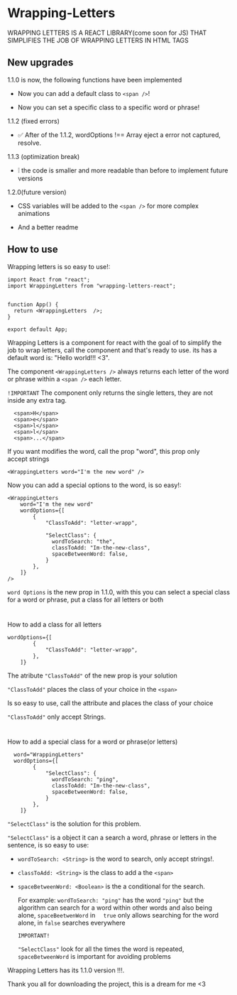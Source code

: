 # Wrapping-Letters

WRAPPING LETTERS IS A REACT LIBRARY(come soon for JS) THAT SIMPLIFIES THE JOB OF WRAPPING LETTERS IN HTML TAGS



## New upgrades

1.1.0 is now, the following functions have been implemented

- Now you can add a default class to ```<span />```!

- Now you can set a specific class to a specific word or phrase!



1.1.2 (fixed errors)

- ✅ After of the 1.1.2, wordOptions !== Array eject a error not captured, resolve. 

1.1.3 (optimization break)

- ❕ the code is smaller and more readable than before to implement future versions

1.2.0(future version)

- CSS variables will be added to the ```<span />``` for more complex animations

- And a better readme

## How to use

Wrapping letters is so easy to use!:

```
import React from "react";
import WrappingLetters from "wrapping-letters-react";


function App() {
  return <WrappingLetters  />;
}

export default App;

```

Wrapping Letters is a component for react with the goal of to simplify the job to wrap letters,
call the component and that's ready to use.  its has a default word is: "Hello world!!! <3".

The component ```` <WrappingLetters /> ```` always returns each letter of the word or phrase within a ```<span />``` each letter.

  ```!IMPORTANT```
The component only returns the single letters, they are not inside any extra tag.
```
  <span>H</span>
  <span>e</span>
  <span>l</span>
  <span>l</span>
  <span>...</span>
```

If you want modifies the word, call the prop "word", this prop only accept strings

```
<WrappingLetters word="I'm the new word" />
```

Now you can add a special options to the word, is so easy!:

```
<WrappingLetters 
    word="I'm the new word" 
    wordOptions={[
        {
            "ClassToAdd": "letter-wrapp",

            "SelectClass": {
              wordToSearch: "the",
              classToAdd: "Im-the-new-class",
              spaceBetweenWord: false,
            }
        },
    ]}
/>
```

```word Options``` is the new prop in 1.1.0, with this you can select a special class for a 
word or phrase, put a class for all letters or both

#
How to add a class for all letters
```
wordOptions={[
        {
            "ClassToAdd": "letter-wrapp",
        },
    ]}

```
The atribute ```"ClassToAdd"``` of the new prop is your solution

```"ClassToAdd"``` places the class of your choice in the ```<span>```

Is so easy to use, call the attribute and places the class of your choice

```"ClassToAdd"``` only accept Strings.

#
How to add a special class for a word or phrase(or letters)

```
  word="WrappingLetters"
  wordOptions={[
        {
            "SelectClass": {
              wordToSearch: "ping",
              classToAdd: "Im-the-new-class",
              spaceBetweenWord: false,
            }
        },
    ]}
```
```"SelectClass"``` is the solution for this problem.

```"SelectClass"``` is a object it can a search a word, phrase or letters in the sentence, is so easy to use:


- ```wordToSearch: <String>``` is the word to search, only accept strings!.

- ```classToAdd: <String>``` is the class to add a the ```<span>```

- ```spaceBetweenWord: <Boolean>``` is the a conditional for the search.
  
  For example: ```wordToSearch: "ping"``` has the word ```"ping"``` but the algorithm can 
  search for a word within other words and also being alone, ```spaceBeetwenWord``` in ``` 
  true``` only allows searching for the word alone, in ```false``` searches everywhere

  ``` IMPORTANT! ```

  ```"SelectClass"``` look for all the times the word is repeated, ```spaceBetweenWord``` 
  is important for avoiding problems



Wrapping Letters has its 1.1.0 version !!!.

Thank you all for downloading the project, this is a dream for me <3




